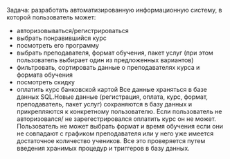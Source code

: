 Задача: разработать автоматизированную информационную систему, в которой пользователь может:
- авторизовываться/регистрироваться
- выбрать понравившийся курс
- посмотреть его программу
- выбрать преподавателя, формат обучения, пакет услуг (при этом пользователь выбирает один из предложенных вариантов)
- фильтровать, сортировать данные о преподавателях курса и формата обучения
- посмотреть скидку
- оплатить курс банковской картой
Все данные храняться в базе данных SQL.Новые данные (регистрация, оплата, курс, формат, преподаватель, пакет услуг) сохраняются в базу данных и
прикрепляются к конкретному пользователю. Если пользователь не авторизовался/ не зарегестрировался оплатить курс он не может.
Пользователь не может выбрать формат и время обучения если они не совпадают с графиком преподавателя или у него уже имеется
достаточное количество учеников. Все это проверяется путем введения хранимых процедур и триггеров в базу данных.
